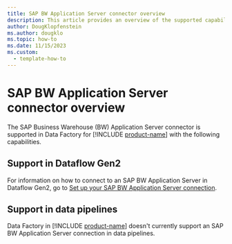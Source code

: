 ```yaml
---
title: SAP BW Application Server connector overview
description: This article provides an overview of the supported capabilities of the SAP BW Application Server connector.
author: DougKlopfenstein
ms.author: dougklo
ms.topic: how-to
ms.date: 11/15/2023
ms.custom:
  - template-how-to
---
```


# SAP BW Application Server connector overview

The SAP Business Warehouse (BW) Application Server connector is supported in Data Factory for [!INCLUDE [product-name](../includes/product-name.md)] with the following capabilities.


## Support in Dataflow Gen2

For information on how to connect to an SAP BW Application Server in Dataflow Gen2, go to [Set up your SAP BW Application Server connection](connector-sap-bw-application-server.md).

## Support in data pipelines

Data Factory in [!INCLUDE [product-name](../includes/product-name.md)] doesn't currently support an SAP BW Application Server connection in data pipelines.
